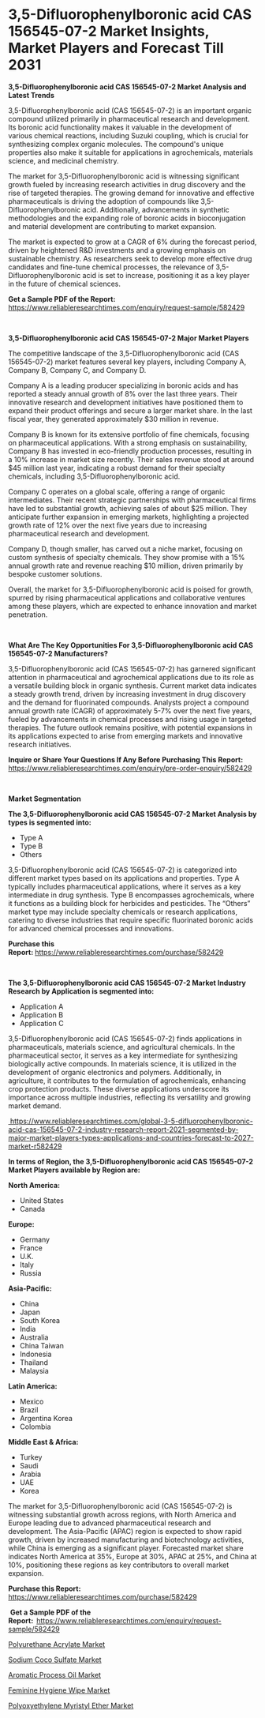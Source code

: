 <p><h1>3,5-Difluorophenylboronic acid CAS 156545-07-2 Market Insights, Market Players and Forecast Till 2031</h1></p><p><strong>3,5-Difluorophenylboronic acid CAS 156545-07-2 Market Analysis and Latest Trends</strong></p>
<p><p>3,5-Difluorophenylboronic acid (CAS 156545-07-2) is an important organic compound utilized primarily in pharmaceutical research and development. Its boronic acid functionality makes it valuable in the development of various chemical reactions, including Suzuki coupling, which is crucial for synthesizing complex organic molecules. The compound's unique properties also make it suitable for applications in agrochemicals, materials science, and medicinal chemistry.</p><p>The market for 3,5-Difluorophenylboronic acid is witnessing significant growth fueled by increasing research activities in drug discovery and the rise of targeted therapies. The growing demand for innovative and effective pharmaceuticals is driving the adoption of compounds like 3,5-Difluorophenylboronic acid. Additionally, advancements in synthetic methodologies and the expanding role of boronic acids in bioconjugation and material development are contributing to market expansion.</p><p>The market is expected to grow at a CAGR of 6% during the forecast period, driven by heightened R&D investments and a growing emphasis on sustainable chemistry. As researchers seek to develop more effective drug candidates and fine-tune chemical processes, the relevance of 3,5-Difluorophenylboronic acid is set to increase, positioning it as a key player in the future of chemical sciences.</p></p>
<p><strong>Get a Sample PDF of the Report:&nbsp;</strong> <a href="https://www.reliableresearchtimes.com/enquiry/request-sample/582429?utm_campaign=1347&utm_medium=2&utm_source=Github&utm_content=ia&utm_term=27092024&utm_id=35-difluorophenylboronic-acid-cas-156545-07-2">https://www.reliableresearchtimes.com/enquiry/request-sample/582429</a></p>
<p>&nbsp;</p>
<p><strong>3,5-Difluorophenylboronic acid CAS 156545-07-2 Major Market Players</strong></p>
<p><p>The competitive landscape of the 3,5-Difluorophenylboronic acid (CAS 156545-07-2) market features several key players, including Company A, Company B, Company C, and Company D. </p><p>Company A is a leading producer specializing in boronic acids and has reported a steady annual growth of 8% over the last three years. Their innovative research and development initiatives have positioned them to expand their product offerings and secure a larger market share. In the last fiscal year, they generated approximately $30 million in revenue.</p><p>Company B is known for its extensive portfolio of fine chemicals, focusing on pharmaceutical applications. With a strong emphasis on sustainability, Company B has invested in eco-friendly production processes, resulting in a 10% increase in market size recently. Their sales revenue stood at around $45 million last year, indicating a robust demand for their specialty chemicals, including 3,5-Difluorophenylboronic acid.</p><p>Company C operates on a global scale, offering a range of organic intermediates. Their recent strategic partnerships with pharmaceutical firms have led to substantial growth, achieving sales of about $25 million. They anticipate further expansion in emerging markets, highlighting a projected growth rate of 12% over the next five years due to increasing pharmaceutical research and development.</p><p>Company D, though smaller, has carved out a niche market, focusing on custom synthesis of specialty chemicals. They show promise with a 15% annual growth rate and revenue reaching $10 million, driven primarily by bespoke customer solutions.</p><p>Overall, the market for 3,5-Difluorophenylboronic acid is poised for growth, spurred by rising pharmaceutical applications and collaborative ventures among these players, which are expected to enhance innovation and market penetration.</p></p>
<p>&nbsp;</p>
<p><strong>What Are The Key Opportunities For 3,5-Difluorophenylboronic acid CAS 156545-07-2 Manufacturers?</strong></p>
<p><p>3,5-Difluorophenylboronic acid (CAS 156545-07-2) has garnered significant attention in pharmaceutical and agrochemical applications due to its role as a versatile building block in organic synthesis. Current market data indicates a steady growth trend, driven by increasing investment in drug discovery and the demand for fluorinated compounds. Analysts project a compound annual growth rate (CAGR) of approximately 5-7% over the next five years, fueled by advancements in chemical processes and rising usage in targeted therapies. The future outlook remains positive, with potential expansions in its applications expected to arise from emerging markets and innovative research initiatives.</p></p>
<p><strong>Inquire or Share Your Questions If Any Before Purchasing This Report:</strong> <a href="https://www.reliableresearchtimes.com/enquiry/pre-order-enquiry/582429?utm_campaign=1347&utm_medium=2&utm_source=Github&utm_content=ia&utm_term=27092024&utm_id=35-difluorophenylboronic-acid-cas-156545-07-2">https://www.reliableresearchtimes.com/enquiry/pre-order-enquiry/582429</a></p>
<p>&nbsp;</p>
<p><strong>Market Segmentation</strong></p>
<p><strong>The 3,5-Difluorophenylboronic acid CAS 156545-07-2 Market Analysis by types is segmented into:</strong></p>
<p><ul><li>Type A</li><li>Type B</li><li>Others</li></ul></p>
<p><p>3,5-Difluorophenylboronic acid (CAS 156545-07-2) is categorized into different market types based on its applications and properties. Type A typically includes pharmaceutical applications, where it serves as a key intermediate in drug synthesis. Type B encompasses agrochemicals, where it functions as a building block for herbicides and pesticides. The “Others” market type may include specialty chemicals or research applications, catering to diverse industries that require specific fluorinated boronic acids for advanced chemical processes and innovations.</p></p>
<p><strong>Purchase this Report:&nbsp;</strong><a href="https://www.reliableresearchtimes.com/purchase/582429?utm_campaign=1347&utm_medium=2&utm_source=Github&utm_content=ia&utm_term=27092024&utm_id=35-difluorophenylboronic-acid-cas-156545-07-2">https://www.reliableresearchtimes.com/purchase/582429</a></p>
<p>&nbsp;</p>
<p><strong>The 3,5-Difluorophenylboronic acid CAS 156545-07-2 Market Industry Research by Application is segmented into:</strong></p>
<p><ul><li>Application A</li><li>Application B</li><li>Application C</li></ul></p>
<p><p>3,5-Difluorophenylboronic acid (CAS 156545-07-2) finds applications in pharmaceuticals, materials science, and agricultural chemicals. In the pharmaceutical sector, it serves as a key intermediate for synthesizing biologically active compounds. In materials science, it is utilized in the development of organic electronics and polymers. Additionally, in agriculture, it contributes to the formulation of agrochemicals, enhancing crop protection products. These diverse applications underscore its importance across multiple industries, reflecting its versatility and growing market demand.</p></p>
<p><a href="https://www.reliableresearchtimes.com/global-3-5-difluorophenylboronic-acid-cas-156545-07-2-industry-research-report-2021-segmented-by-major-market-players-types-applications-and-countries-forecast-to-2027-market-r582429?utm_campaign=1347&utm_medium=2&utm_source=Github&utm_content=ia&utm_term=27092024&utm_id=35-difluorophenylboronic-acid-cas-156545-07-2">&nbsp;https://www.reliableresearchtimes.com/global-3-5-difluorophenylboronic-acid-cas-156545-07-2-industry-research-report-2021-segmented-by-major-market-players-types-applications-and-countries-forecast-to-2027-market-r582429</a></p>
<p><strong>In terms of Region, the 3,5-Difluorophenylboronic acid CAS 156545-07-2 Market Players available by Region are:</strong></p>
<p>
    <p> <strong> North America: </strong>
        <ul>
            <li>United States</li>
            <li>Canada</li>
        </ul>
        </p> 
    <p> <strong> Europe: </strong>
        <ul>
            <li>Germany</li>
            <li>France</li>
            <li>U.K.</li>
            <li>Italy</li>
            <li>Russia</li>
        </ul>
        </p> 
    <p> <strong> Asia-Pacific: </strong>
        <ul>
            <li>China</li>
            <li>Japan</li>
            <li>South Korea</li>
            <li>India</li>
            <li>Australia</li>
            <li>China Taiwan</li>
            <li>Indonesia</li>
            <li>Thailand</li>
            <li>Malaysia</li>
        </ul>
        </p> 
    <p> <strong> Latin America: </strong>
        <ul>
            <li>Mexico</li>
            <li>Brazil</li>
            <li>Argentina Korea</li>
            <li>Colombia</li>
        </ul>
        </p> 
    <p> <strong> Middle East & Africa: </strong>
        <ul>
            <li>Turkey</li>
            <li>Saudi</li>
            <li>Arabia</li>
            <li>UAE</li>
            <li>Korea</li>
        </ul>
    </p>
    </p>
<p><p>The market for 3,5-Difluorophenylboronic acid (CAS 156545-07-2) is witnessing substantial growth across regions, with North America and Europe leading due to advanced pharmaceutical research and development. The Asia-Pacific (APAC) region is expected to show rapid growth, driven by increased manufacturing and biotechnology activities, while China is emerging as a significant player. Forecasted market share indicates North America at 35%, Europe at 30%, APAC at 25%, and China at 10%, positioning these regions as key contributors to overall market expansion.</p></p>
<p><strong>Purchase this Report: </strong><a href="https://www.reliableresearchtimes.com/purchase/582429?utm_campaign=1347&utm_medium=2&utm_source=Github&utm_content=ia&utm_term=27092024&utm_id=35-difluorophenylboronic-acid-cas-156545-07-2">https://www.reliableresearchtimes.com/purchase/582429</a></p>
<p>&nbsp;<strong>Get a Sample PDF of the Report:&nbsp;&nbsp;</strong><a href="https://www.reliableresearchtimes.com/enquiry/request-sample/582429?utm_campaign=1347&utm_medium=2&utm_source=Github&utm_content=ia&utm_term=27092024&utm_id=35-difluorophenylboronic-acid-cas-156545-07-2">https://www.reliableresearchtimes.com/enquiry/request-sample/582429</a></p>
<p><strong></strong></p>
<p><p><a href="https://www.linkedin.com/pulse/insights-polyurethane-acrylate-market-players-size-geographical-plbtc?utm_campaign=1347&utm_medium=2&utm_source=Github&utm_content=ia&utm_term=27092024&utm_id=35-difluorophenylboronic-acid-cas-156545-07-2">Polyurethane Acrylate Market</a></p><p><a href="https://issuu.com/reportprime-2/docs/sodium-coco-sulfate-market-size-203_6d0ba5cc30c959?utm_campaign=1347&utm_medium=2&utm_source=Github&utm_content=ia&utm_term=27092024&utm_id=35-difluorophenylboronic-acid-cas-156545-07-2">Sodium Coco Sulfate Market</a></p><p><a href="https://www.linkedin.com/pulse/aromatic-process-oil-market-size-growth-trends-industry-analysis-jskec?utm_campaign=1347&utm_medium=2&utm_source=Github&utm_content=ia&utm_term=27092024&utm_id=35-difluorophenylboronic-acid-cas-156545-07-2">Aromatic Process Oil Market</a></p><p><a href="https://github.com/BellAuer/Market-Research-Report-List-1/blob/main/feminine-hygiene-wipe-market.md?utm_campaign=1347&utm_medium=2&utm_source=Github&utm_content=ia&utm_term=27092024&utm_id=35-difluorophenylboronic-acid-cas-156545-07-2">Feminine Hygiene Wipe Market</a></p><p><a href="https://issuu.com/reportprime-2/docs/polyoxyethylene-myristyl-ether-mark_1b51e706dd6a4c?utm_campaign=1347&utm_medium=2&utm_source=Github&utm_content=ia&utm_term=27092024&utm_id=35-difluorophenylboronic-acid-cas-156545-07-2">Polyoxyethylene Myristyl Ether Market</a></p></p>